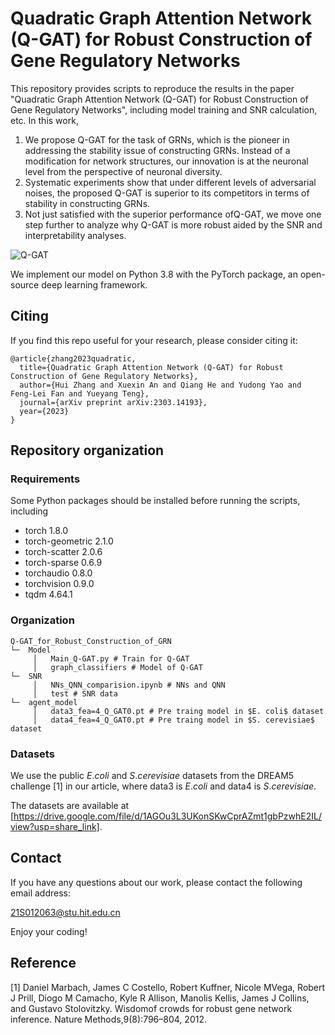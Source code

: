 # Quadratic Graph Attention Network (Q-GAT) for Robust Construction of Gene Regulatory Networks
This repository provides scripts to reproduce the results in the paper "Quadratic Graph Attention Network (Q-GAT) for Robust Construction of Gene Regulatory Networks", including model training and SNR calculation, etc. In this work,

1. We propose Q-GAT for the task of GRNs, which is the pioneer in addressing the stability issue of constructing GRNs. Instead of a modification for network structures, our innovation is at the neuronal level from the perspective of neuronal diversity.
2. Systematic experiments show that under different levels of adversarial noises, the proposed Q-GAT is superior to its competitors in terms of stability in constructing GRNs.
3. Not just satisfied with the superior performance ofQ-GAT, we move one step further to analyze why Q-GAT is more robust aided by the SNR and interpretability analyses.

![Q-GAT](https://github.com/Minorway/Q-GAT_for_Robust_Construction_of_GRN/blob/main/Images/Q-GAT_structure.png)



We implement our model on Python 3.8 with the PyTorch package, an open-source deep learning framework.  

## Citing
If you find this repo useful for your research, please consider citing it:
```
@article{zhang2023quadratic,
  title={Quadratic Graph Attention Network (Q-GAT) for Robust Construction of Gene Regulatory Networks},
  author={Hui Zhang and Xuexin An and Qiang He and Yudong Yao and Feng-Lei Fan and Yueyang Teng},
  journal={arXiv preprint arXiv:2303.14193},
  year={2023}
}
```

## Repository organization

### Requirements
Some Python packages should be installed before running the scripts, including

* torch                       1.8.0
* torch-geometric             2.1.0
* torch-scatter               2.0.6
* torch-sparse                0.6.9
* torchaudio                  0.8.0
* torchvision                 0.9.0
* tqdm                        4.64.1
 
### Organization
```
Q-GAT_for_Robust_Construction_of_GRN
└─  Model
     │   Main_Q-GAT.py # Train for Q-GAT
     │   graph_classifiers # Model of Q-GAT
└─  SNR
     │   NNs_QNN_comparision.ipynb # NNs and QNN
     │   test # SNR data
└─  agent_model
     │   data3_fea=4_Q_GAT0.pt # Pre traing model in $E. coli$ dataset
     │   data4_fea=4_Q_GAT0.pt # Pre traing model in $S. cerevisiae$ dataset
```

### Datasets
We use the public $E. coli$ and $S. cerevisiae$ datasets from the DREAM5 challenge [1] in our article, where data3 is $E. coli$ and data4 is $S. cerevisiae$. 

The datasets are available at [https://drive.google.com/file/d/1AGOu3L3UKonSKwCprAZmt1gbPzwhE2IL/view?usp=share_link].

## Contact
If you have any questions about our work, please contact the following email address:

21S012063@stu.hit.edu.cn

Enjoy your coding!



## Reference
[1] Daniel Marbach, James C Costello, Robert Kuffner, Nicole MVega, Robert J Prill, Diogo M Camacho, Kyle R Allison, Manolis Kellis, James J Collins, and Gustavo Stolovitzky. Wisdomof crowds for robust gene network inference. Nature Methods,9(8):796–804, 2012.


